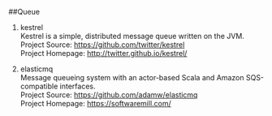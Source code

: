##Queue

1. kestrel    
Kestrel is a simple, distributed message queue written on the JVM.  
Project Source: https://github.com/twitter/kestrel     
Project Homepage: http://twitter.github.io/kestrel/   

1. elasticmq   
Message queueing system with an actor-based Scala and Amazon SQS-compatible interfaces.     
Project Source: https://github.com/adamw/elasticmq     
Project Homepage: https://softwaremill.com/  
